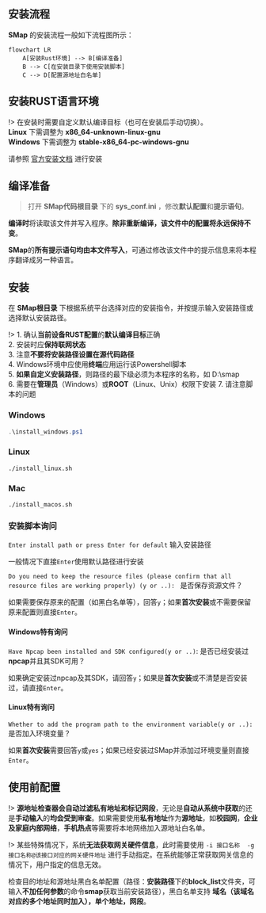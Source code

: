 ## 安装流程

**SMap** 的安装流程一般如下流程图所示：

```mermaid
flowchart LR
    A[安装Rust环境] --> B[编译准备]
    B --> C[在安装目录下使用安装脚本]
    C --> D[配置源地址白名单]
```

## 安装RUST语言环境

!> 在安装时需要自定义默认编译目标（也可在安装后手动切换）。   
**Linux** 下需调整为 **x86_64-unknown-linux-gnu**    
**Windows** 下需调整为 **stable-x86_64-pc-windows-gnu**

请参照 [官方安装文档](https://www.rust-lang.org/tools/install) 进行安装

## 编译准备

> 打开 **SMap代码根目录** 下的 **sys_conf.ini** ，修改**默认配置**和**提示语句**。

**编译时**将读取该文件并写入程序。**除非重新编译，该文件中的配置将永远保持不变**。

**SMap**的**所有提示语句均由本文件写入**，可通过修改该文件中的提示信息来将本程序翻译成另一种语言。

## 安装

在 **SMap根目录** 下根据系统平台选择对应的安装指令，并按提示输入安装路径或选择默认安装路径。

!>  1.  确认**当前设备RUST配置**的**默认编译目标**正确          
2.  安装时应**保持联网状态**   
3.  注意**不要将安装路径设置在源代码路径**    
4.  Windows环境中应使用**终端**应用运行该Powershell脚本   
5.  **如果自定义安装路径**，则路径的最下级必须为本程序的名称，如 D:\smap      
6.  需要在**管理员**（Windows）或**ROOT**（Linux、Unix）权限下安装
7.  请注意脚本的问题

### Windows

```powershell
.\install_windows.ps1
```

### Linux

```shell
./install_linux.sh
```

### Mac

```shell
./install_macos.sh
```

### 安装脚本询问

`Enter install path or press Enter for default` 输入安装路径

一般情况下直接`Enter`使用默认路径进行安装

`Do you need to keep the resource files (please confirm that all resource files are working properly) (y or ..): ` 是否保存资源文件？

如果需要保存原来的配置（如黑白名单等），回答`y`；如果**首次安装**或不需要保留原来配置则直接`Enter`。

#### Windows特有询问

`Have Npcap been installed and SDK configured(y or ..)`: 是否已经安装过**npcap**并且其SDK可用？

如果确定安装过npcap及其SDK，请回答`y`；如果是**首次安装**或不清楚是否安装过，请直接`Enter`。

#### Linux特有询问

` Whether to add the program path to the environment variable(y or ..): ` 是否加入环境变量？

   如果**首次安装**需要回答`y`或`yes`；如果已经安装过SMap并添加过环境变量则直接`Enter`。


## 使用前配置

!> **源地址检查器会自动过滤私有地址和标记网段**，无论是**自动从系统中获取**的还是**手动输入**的**均会受到审查**。如果需要使用**私有地址**作为**源地址**，如**校园网**，**企业及家庭内部网络**，**手机热点**等需要将本地网络加入源地址白名单。

!> 某些特殊情况下，系统**无法获取网关硬件信息**，此时需要使用 `-i 接口名称  -g 接口名称@该接口对应的网关硬件地址` 进行手动指定。在系统能够正常获取网关信息的情况下，用户指定的信息无效。 

检查目的地址和源地址黑白名单配置（路径：**安装路径**下的**block_list**文件夹，可输入**不加任何参数**的命令**smap**获取当前安装路径），黑白名单支持 **域名（该域名对应的多个地址同时加入），单个地址，网段**。